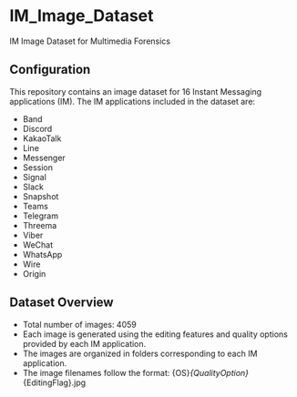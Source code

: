 # IM_Image_Dataset
IM Image Dataset for Multimedia Forensics

## Configuration
This repository contains an image dataset for 16 Instant Messaging applications (IM). The IM applications included in the dataset are:

- Band
- Discord
- KakaoTalk
- Line
- Messenger
- Session
- Signal
- Slack
- Snapshot
- Teams
- Telegram
- Threema
- Viber
- WeChat
- WhatsApp
- Wire
- Origin

## Dataset Overview
- Total number of images: 4059
- Each image is generated using the editing features and quality options provided by each IM application.
- The images are organized in folders corresponding to each IM application.
- The image filenames follow the format: {OS}_{QualityOption}_{EditingFlag}.jpg

